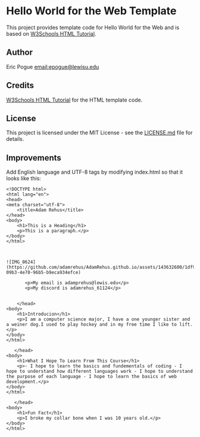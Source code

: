# Hello World for the Web Template
This project provides template code for Hello World for the Web and is based on 
[W3Schools HTML Tutorial](https://www.w3schools.com/html/). 

## Author
Eric Pogue [email:epogue@lewisu.edu](mailto:epogue@lewisu.edu)

## Credits
[W3Schools HTML Tutorial](https://www.w3schools.com/html/) for the HTML template code.

## License
This project is licensed under the MIT License - see the [LICENSE.md](LICENSE) file for details.

## Improvements
Add English language and UTF-8 tags by modifying index.html so that it looks like this:
```
<!DOCTYPE html>
<html lang="en">
<head>
<meta charset="utf-8">
	<title>Adam Rehus</title>
</head>
<body>
	<h1>This is a Heading</h1>
	<p>This is a paragraph.</p>
</body>
</html>



![IMG_0624](https://github.com/adamrehus/AdamRehus.github.io/assets/143632600/1df979ae-09b3-4e70-96b5-b9eca934efce)

       <p>My email is adamprehus@lewis.edu</p>
       <p>My discord is adamrehus_61124</p>


    </head>
<body>
	<h1>Introducion</h1>
	<p>I am a computer science major, I have a one younger sister and a weiner dog.I used to play hockey and in my free time I like to lift.</p>
</body>
</html>

   </head>
<body>
	<h1>What I Hope To Learn From This Course</h1>
	<p>- I hope to learn the basics and fundementals of coding - I hope to understand how different languages work - I hope to understand the purpose of each language - I hope to learn the basics of web development.</p>
</body>
</html>

   </head>
<body>
	<h1>Fun Fact</h1>
	<p>I broke my collar bone when I was 10 years old.</p>
</body>
</html>
